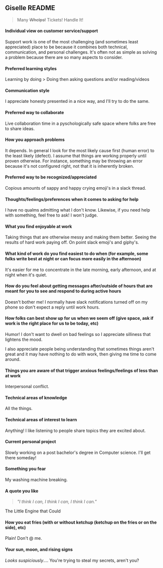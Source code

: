 ## Giselle README

> Many <del>Whelps!</del> Tickets! Handle It!


#### Individual view on customer service/support

Support work is one of the most challenging (and sometimes least appreciated) place to be because it combines both technical, communication, and personal challenges. It's often not as simple as solving a problem because there are so many aspects to consider.

#### Preferred learning styles

Learning by doing > Doing then asking questions and/or reading/videos

#### Communication style

I appreciate honesty presented in a nice way, and I'll try to do the same. 

#### Preferred way to collaborate

Live collaboration time in a pyschologically safe space where folks are free to share ideas.

#### How you approach problems

It depends. In general I look for the most likely cause first (human error) to the least likely (defect). I assume that things are working properly until proven otherwise. For instance, something may be throwing an error because it's not configured right, not that it is inherently broken.

#### Preferred way to be recognized/appreciated

Copious amounts of sappy and happy crying emoji's in a slack thread.

#### Thoughts/feelings/preferences when it comes to asking for help

I have no qualms admitting what I don't know. Likewise, if you need help with something, feel free to ask! I won't judge.

#### What you find enjoyable at work

Taking things that are otherwise messy and making them better. Seeing the results of hard work paying off. On point slack emoji's and giphy's.

#### What kind of work do you find easiest to do when (for example, some folks write best at night or can focus more easily in the afternoon)

It's easier for me to concentrate in the late morning, early afternoon, and at night when it's quiet.

#### How do you feel about getting messages after/outside of hours that are meant for you to see and respond to during active hours

Doesn't bother me! I normally have slack notifications turned off on my phone so don't expect a reply until work hours.

#### How folks can best show up for us when we seem off (give space, ask if work is the right place for us to be today, etc)

Humor! I don't want to dwell on bad feelings so I appreciate silliness that lightens the mood. 

I also appreciate people being understanding that sometimes things aren't great and it may have nothing to do with work, then giving me time to come around.

#### Things you are aware of that trigger anxious feelings/feelings of less than at work

Interpersonal conflict.

#### Technical areas of knowledge

All the things.

#### Technical areas of interest to learn

Anything! I like listening to people share topics they are excited about.

#### Current personal project

Slowly working on a post bachelor's degree in Computer science. I'll get there someday!

#### Something you fear

My washing machine breaking. 

#### A quote you like

> *"I think I can, I think I can, I think I can."* 

The Little Engine that Could


#### How you eat fries (with or without ketchup (ketchup on the fries or on the side), etc)

Plain! Don't @ me.

#### Your sun, moon, and rising signs

*Looks suspiciously*.... You're trying to steal my secrets, aren't you? 